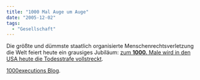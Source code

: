 ```yaml
---
title: "1000 Mal Auge um Auge"
date: "2005-12-02"
tags:
  - "Gesellschaft"
---
```


Die größte und dümmste staatlich organisierte Menschenrechtsverletzung die Welt feiert heute ein grausiges Jubiläum: [zum **1000.** Male wird in den USA heute die Todesstrafe vollstreckt](http://www.1000executions.org/).

[1000executions Blog](http://1000executions.21publish.com/).
